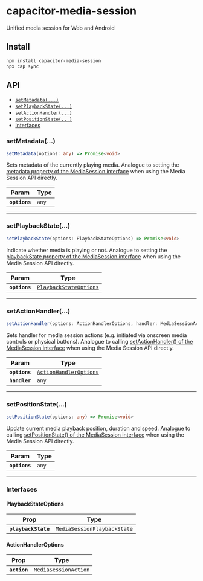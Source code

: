 # capacitor-media-session

Unified media session for Web and Android

## Install

```bash
npm install capacitor-media-session
npx cap sync
```

## API

<docgen-index>

* [`setMetadata(...)`](#setmetadata)
* [`setPlaybackState(...)`](#setplaybackstate)
* [`setActionHandler(...)`](#setactionhandler)
* [`setPositionState(...)`](#setpositionstate)
* [Interfaces](#interfaces)

</docgen-index>

<docgen-api>
<!--Update the source file JSDoc comments and rerun docgen to update the docs below-->

### setMetadata(...)

```typescript
setMetadata(options: any) => Promise<void>
```

Sets metadata of the currently playing media. Analogue to setting the [metadata property of the MediaSession interface](https://developer.mozilla.org/en-US/docs/Web/API/MediaSession/metadata) when using the Media Session API directly.

| Param         | Type             |
| ------------- | ---------------- |
| **`options`** | <code>any</code> |

--------------------


### setPlaybackState(...)

```typescript
setPlaybackState(options: PlaybackStateOptions) => Promise<void>
```

Indicate whether media is playing or not. Analogue to setting the [playbackState property of the MediaSession interface](https://developer.mozilla.org/en-US/docs/Web/API/MediaSession/playbackState) when using the Media Session API directly.

| Param         | Type                                                                  |
| ------------- | --------------------------------------------------------------------- |
| **`options`** | <code><a href="#playbackstateoptions">PlaybackStateOptions</a></code> |

--------------------


### setActionHandler(...)

```typescript
setActionHandler(options: ActionHandlerOptions, handler: MediaSessionActionHandler | null) => Promise<void>
```

Sets handler for media session actions (e.g. initiated via onscreen media controls or physical buttons). Analogue to calling [setActionHandler() of the MediaSession interface](https://developer.mozilla.org/en-US/docs/Web/API/MediaSession/setActionHandler) when using the Media Session API directly.

| Param         | Type                                                                  |
| ------------- | --------------------------------------------------------------------- |
| **`options`** | <code><a href="#actionhandleroptions">ActionHandlerOptions</a></code> |
| **`handler`** | <code>any</code>                                                      |

--------------------


### setPositionState(...)

```typescript
setPositionState(options: any) => Promise<void>
```

Update current media playback position, duration and speed. Analogue to calling [setPositionState() of the MediaSession interface](https://developer.mozilla.org/en-US/docs/Web/API/MediaSession/setPositionState) when using the Media Session API directly.

| Param         | Type             |
| ------------- | ---------------- |
| **`options`** | <code>any</code> |

--------------------


### Interfaces


#### PlaybackStateOptions

| Prop                | Type                                   |
| ------------------- | -------------------------------------- |
| **`playbackState`** | <code>MediaSessionPlaybackState</code> |


#### ActionHandlerOptions

| Prop         | Type                            |
| ------------ | ------------------------------- |
| **`action`** | <code>MediaSessionAction</code> |

</docgen-api>
